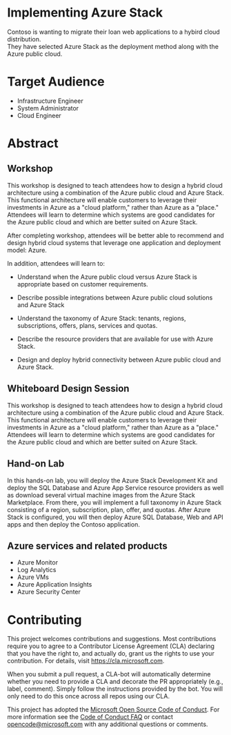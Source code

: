 # Implementing Azure Stack
Contoso is wanting to migrate their loan web applications to a hybird cloud distribution.  
They have selected Azure Stack as the deployment method along with the Azure public cloud.

# Target Audience
- Infrastructure Engineer
- System Administrator
- Cloud Engineer


# Abstract 

## Workshop


This workshop is designed to teach attendees how to design a hybrid cloud architecture using a combination of the Azure public cloud and Azure Stack. This functional architecture will enable customers to leverage their investments in Azure as a "cloud platform," rather than Azure as a "place." Attendees will learn to determine which systems are good candidates for the Azure public cloud and which are better suited on Azure Stack.

After completing workshop, attendees will be better able to recommend and design hybrid cloud systems that leverage one application and deployment model: Azure.

In addition, attendees will learn to:

-   Understand when the Azure public cloud versus Azure Stack is appropriate based on customer requirements.

-   Describe possible integrations between Azure public cloud solutions and Azure Stack

-   Understand the taxonomy of Azure Stack: tenants, regions, subscriptions, offers, plans, services and quotas.

-   Describe the resource providers that are available for use with Azure Stack.

-   Design and deploy hybrid connectivity between Azure public cloud and Azure Stack.

## Whiteboard Design Session

This workshop is designed to teach attendees how to design a hybrid cloud architecture using a combination of the Azure public cloud and Azure Stack. This functional architecture will enable customers to leverage their investments in Azure as a "cloud platform," rather than Azure as a "place." Attendees will learn to determine which systems are good candidates for the Azure public cloud and which are better suited on Azure Stack.

## Hand-on Lab
In this hands-on lab, you will deploy the Azure Stack Development Kit and deploy the SQL Database and Azure App Service resource providers as well as download several virtual machine images from the Azure Stack Marketplace. From there, you will implement a full taxonomy in Azure Stack consisting of a region, subscription, plan, offer, and quotas. After Azure Stack is configured, you will then deploy Azure SQL Database, Web and API apps and then deploy the Contoso application.


## Azure services and related products
- Azure Monitor
- Log Analytics
- Azure VMs
- Azure Application Insights
- Azure Security Center


# Contributing

This project welcomes contributions and suggestions.  Most contributions require you to agree to a
Contributor License Agreement (CLA) declaring that you have the right to, and actually do, grant us
the rights to use your contribution. For details, visit https://cla.microsoft.com.

When you submit a pull request, a CLA-bot will automatically determine whether you need to provide
a CLA and decorate the PR appropriately (e.g., label, comment). Simply follow the instructions
provided by the bot. You will only need to do this once across all repos using our CLA.

This project has adopted the [Microsoft Open Source Code of Conduct](https://opensource.microsoft.com/codeofconduct/).
For more information see the [Code of Conduct FAQ](https://opensource.microsoft.com/codeofconduct/faq/) or
contact [opencode@microsoft.com](mailto:opencode@microsoft.com) with any additional questions or comments.

